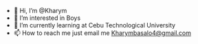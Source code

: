 - 👋 Hi, I’m @Kharym
- 👀 I’m interested in Boys
- 🌱 I’m currently learning at Cebu Technological University
- 📫 How to reach me just email me Kharymbasalo4@gmail.com

<!---
Kreamstick/Kreamstick is a ✨ special ✨ repository because its `README.md` (this file) appears on your GitHub profile.
You can click the Preview link to take a look at your changes.
--->
